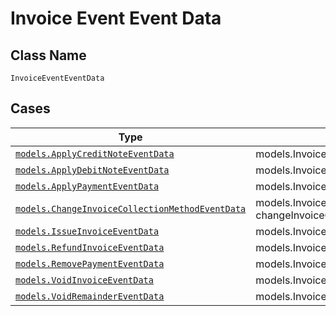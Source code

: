 
# Invoice Event Event Data

## Class Name

`InvoiceEventEventData`

## Cases

| Type | Factory Method |
|  --- | --- |
| [`models.ApplyCreditNoteEventData`](../../../doc/models/apply-credit-note-event-data.md) | models.InvoiceEventEventDataContainer.FromApplyCreditNoteEventData(models.ApplyCreditNoteEventData applyCreditNoteEventData) |
| [`models.ApplyDebitNoteEventData`](../../../doc/models/apply-debit-note-event-data.md) | models.InvoiceEventEventDataContainer.FromApplyDebitNoteEventData(models.ApplyDebitNoteEventData applyDebitNoteEventData) |
| [`models.ApplyPaymentEventData`](../../../doc/models/apply-payment-event-data.md) | models.InvoiceEventEventDataContainer.FromApplyPaymentEventData(models.ApplyPaymentEventData applyPaymentEventData) |
| [`models.ChangeInvoiceCollectionMethodEventData`](../../../doc/models/change-invoice-collection-method-event-data.md) | models.InvoiceEventEventDataContainer.FromChangeInvoiceCollectionMethodEventData(models.ChangeInvoiceCollectionMethodEventData changeInvoiceCollectionMethodEventData) |
| [`models.IssueInvoiceEventData`](../../../doc/models/issue-invoice-event-data.md) | models.InvoiceEventEventDataContainer.FromIssueInvoiceEventData(models.IssueInvoiceEventData issueInvoiceEventData) |
| [`models.RefundInvoiceEventData`](../../../doc/models/refund-invoice-event-data.md) | models.InvoiceEventEventDataContainer.FromRefundInvoiceEventData(models.RefundInvoiceEventData refundInvoiceEventData) |
| [`models.RemovePaymentEventData`](../../../doc/models/remove-payment-event-data.md) | models.InvoiceEventEventDataContainer.FromRemovePaymentEventData(models.RemovePaymentEventData removePaymentEventData) |
| [`models.VoidInvoiceEventData`](../../../doc/models/void-invoice-event-data.md) | models.InvoiceEventEventDataContainer.FromVoidInvoiceEventData(models.VoidInvoiceEventData voidInvoiceEventData) |
| [`models.VoidRemainderEventData`](../../../doc/models/void-remainder-event-data.md) | models.InvoiceEventEventDataContainer.FromVoidRemainderEventData(models.VoidRemainderEventData voidRemainderEventData) |

